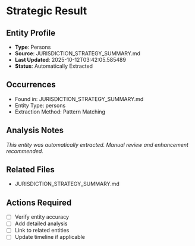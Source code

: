 # Strategic Result

## Entity Profile
- **Type**: Persons
- **Source**: JURISDICTION_STRATEGY_SUMMARY.md
- **Last Updated**: 2025-10-12T03:42:05.585489
- **Status**: Automatically Extracted

## Occurrences
- Found in: JURISDICTION_STRATEGY_SUMMARY.md
- Entity Type: persons
- Extraction Method: Pattern Matching

## Analysis Notes
*This entity was automatically extracted. Manual review and enhancement recommended.*

## Related Files
- JURISDICTION_STRATEGY_SUMMARY.md

## Actions Required
- [ ] Verify entity accuracy
- [ ] Add detailed analysis
- [ ] Link to related entities
- [ ] Update timeline if applicable
